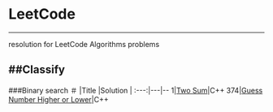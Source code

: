 # LeetCode
-------------------
resolution for LeetCode Algorithms problems

##Classify
---------
###Binary search
＃    |Title    |Solution  |
:---:|---|--
1|[Two Sum](https://leetcode.com/problems/two-sum/)|C++
374|[Guess Number Higher or Lower](https://leetcode.com/problems/guess-number-higher-or-lower/)|C++

